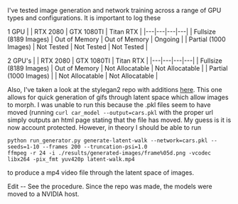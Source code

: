 I've tested image generation and network training across a range of GPU types and configurations. It is important to log these

1 GPU
|   | RTX 2080 | GTX 1080TI | Titan RTX |
|---|---|---|---|
| Fullsize (8189 Images) | Out of Memory | Out of Memory | Ongoing |
| Partial (1000 Images) | Not Tested | Not Tested | Not Tested |

2 GPU's
|   | RTX 2080 | GTX 1080TI | Titan RTX |
|---|---|---|---|
| Fullsize (8189 Images) | Out of Memory | Not Allocatable | Not Allocatable |
| Partial (1000 Images) |   | Not Allocatable | Not Allocatable |


Also, I've taken a look at the stylegan2 repo with additions [here](https://github.com/dvschultz/stylegan2). This one allows for quick generation of gifs through latent space which allow images to morph. I was unable to run this because the .pkl files seem to have moved (running `curl car_model --output=cars.pkl` with the proper url simply outputs an html page stating that the file has moved. My guess is it is now account protected. However, in theory I should be able to run 
```
python run_generator.py generate-latent-walk --network=cars.pkl --seeds=1-10 --frames 200 --truncation-psi=1.0
ffmpeg -r 24 -i ./results/generated-images/frame%05d.png -vcodec libx264 -pix_fmt yuv420p latent-walk.mp4
```

to produce a mp4 video file through the latent space of images.


Edit -- See the procedure. Since the repo was made, the models were moved to a NVIDIA host.
